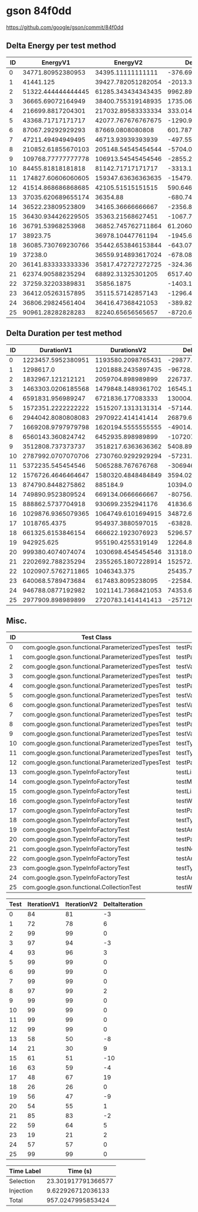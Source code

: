 # gson 84f0dd


https://github.com/google/gson/commit/84f0dd



## Delta Energy per test method


| ID | EnergyV1 | EnergyV2 | DeltaEnergy | σV1 | σV2 |
| --- | --- | --- | --- | --- | --- |
| 0 | 34771.80952380953 | 34395.11111111111 | -376.6984126984171 | 6002.730119894634 | 5883.0447248485125 |
| 1 | 41441.125 | 39427.782051282054 | -2013.3429487179455 | 19897.36481919814 | 21598.996989204796 |
| 2 | 51322.444444444445 | 61285.343434343435 | 9962.89898989899 | 65097.77996916315 | 101448.958714348 |
| 3 | 36665.69072164949 | 38400.755319148935 | 1735.0645974994477 | 12487.219881886187 | 19887.355689828357 |
| 4 | 216699.8817204301 | 217032.89583333334 | 333.01411290324177 | 150402.0396377691 | 154651.93502093115 |
| 5 | 43368.71717171717 | 42077.767676767675 | -1290.9494949494983 | 15564.003021762184 | 13963.850579501057 |
| 6 | 87067.29292929293 | 87669.0808080808 | 601.7878787878726 | 29805.392334732383 | 48664.54259430229 |
| 7 | 47211.49494949495 | 46713.93939393939 | -497.55555555555475 | 17337.46088115356 | 17064.32370980739 |
| 8 | 210852.61855670103 | 205148.54545454544 | -5704.073102155584 | 197352.36172961435 | 199414.9199193224 |
| 9 | 109768.77777777778 | 106913.54545454546 | -2855.232323232325 | 139820.28936348256 | 124014.3784403442 |
| 10 | 84455.81818181818 | 81142.71717171717 | -3313.1010101010033 | 66208.95147562976 | 66112.11809136104 |
| 11 | 174827.60606060605 | 159347.63636363635 | -15479.969696969696 | 112300.19373017445 | 94174.6454809559 |
| 12 | 41514.868686868685 | 42105.51515151515 | 590.6464646464665 | 15791.830073286787 | 14946.602726976227 |
| 13 | 37035.620689655174 | 36354.88 | -680.7406896551765 | 3656.6660989994616 | 3721.1804129335083 |
| 14 | 36522.23809523809 | 34165.36666666667 | -2356.871428571423 | 3720.150059758367 | 3536.1057533519684 |
| 15 | 36430.934426229505 | 35363.21568627451 | -1067.7187399549948 | 4094.5206003291464 | 3178.4133315886734 |
| 16 | 36791.53968253968 | 36852.745762711864 | 61.20608017218183 | 3934.214961022899 | 6332.643166777698 |
| 17 | 38923.75 | 36978.10447761194 | -1945.645522388062 | 13586.89382809159 | 10960.94844345731 |
| 18 | 36085.730769230766 | 35442.653846153844 | -643.076923076922 | 4056.655533789193 | 2836.8404410311523 |
| 19 | 37238.0 | 36559.914893617024 | -678.0851063829759 | 6861.484197522948 | 6441.021241313739 |
| 20 | 36141.833333333336 | 35817.472727272725 | -324.36060606061073 | 3366.2917929355417 | 3727.135760410254 |
| 21 | 62374.90588235294 | 68892.31325301205 | 6517.407370659108 | 44112.54075673573 | 48134.601971826974 |
| 22 | 37259.32203389831 | 35856.1875 | -1403.1345338983083 | 6058.640526709551 | 5354.720796511593 |
| 23 | 36412.05263157895 | 35115.57142857143 | -1296.481203007519 | 4330.110822377647 | 3531.04685099838 |
| 24 | 36806.29824561404 | 36416.47368421053 | -389.8245614035113 | 4186.052605954861 | 5352.984149232936 |
| 25 | 90961.28282828283 | 82240.65656565657 | -8720.626262626261 | 81043.90796975994 | 68766.29512600486 |

## Delta Duration per test method


| ID | DurationV1 | DurationsV2 | DeltaDuration |
| --- | --- | --- | --- |
| 0 | 1223457.5952380951 | 1193580.2098765431 | -29877.385361552006 |
| 1 | 1298617.0 | 1201888.2435897435 | -96728.7564102565 |
| 2 | 1832967.121212121 | 2059704.898989899 | 226737.77777777798 |
| 3 | 1463303.0206185568 | 1479848.1489361702 | 16545.128317613387 |
| 4 | 6591831.956989247 | 6721836.177083333 | 130004.22009408567 |
| 5 | 1572351.2222222222 | 1515207.1313131314 | -57144.090909090824 |
| 6 | 2944042.8080808083 | 2970922.414141414 | 26879.606060605962 |
| 7 | 1669208.9797979798 | 1620194.5555555555 | -49014.42424242431 |
| 8 | 6560143.360824742 | 6452935.898989899 | -107207.46183484327 |
| 9 | 3512808.737373737 | 3518217.6363636362 | 5408.898989899084 |
| 10 | 2787992.0707070706 | 2730760.9292929294 | -57231.14141414128 |
| 11 | 5372235.545454546 | 5065288.767676768 | -306946.777777778 |
| 12 | 1576726.4646464647 | 1580320.4848484849 | 3594.020202020183 |
| 13 | 874790.8448275862 | 885184.9 | 10394.05517241382 |
| 14 | 749890.9523809524 | 669134.0666666667 | -80756.88571428577 |
| 15 | 888862.5737704918 | 930699.2352941176 | 41836.66152362584 |
| 16 | 1029876.9365079365 | 1064749.6101694915 | 34872.67366155505 |
| 17 | 1018765.4375 | 954937.3880597015 | -63828.04944029846 |
| 18 | 661325.6153846154 | 666622.1923076923 | 5296.576923076878 |
| 19 | 942925.625 | 955190.4255319149 | 12264.800531914923 |
| 20 | 999380.4074074074 | 1030698.4545454546 | 31318.04713804717 |
| 21 | 2202692.788235294 | 2355265.1807228914 | 152572.3924875972 |
| 22 | 1020907.5762711865 | 1046343.375 | 25435.798728813534 |
| 23 | 640068.5789473684 | 617483.8095238095 | -22584.76942355896 |
| 24 | 946788.0877192982 | 1021141.7368421053 | 74353.64912280708 |
| 25 | 2977909.898989899 | 2720783.1414141413 | -257126.7575757578 |

## Misc.

| ID | Test Class | Test Method |
| --- | --- | --- |
| 0 | com.google.gson.functional.ParameterizedTypesTest | testParameterizedTypeGenericArraysSerialization |
| 1 | com.google.gson.functional.ParameterizedTypesTest | testParameterizedTypesWithWriterSerialization |
| 2 | com.google.gson.functional.ParameterizedTypesTest | testVariableTypeArrayDeserialization |
| 3 | com.google.gson.functional.ParameterizedTypesTest | testParameterizedTypeWithReaderDeserialization |
| 4 | com.google.gson.functional.ParameterizedTypesTest | testParameterizedTypesSerialization |
| 5 | com.google.gson.functional.ParameterizedTypesTest | testVariableTypeDeserialization |
| 6 | com.google.gson.functional.ParameterizedTypesTest | testVariableTypeFieldsAndGenericArraysSerialization |
| 7 | com.google.gson.functional.ParameterizedTypesTest | testParameterizedTypeGenericArraysDeserialization |
| 8 | com.google.gson.functional.ParameterizedTypesTest | testParameterizedTypeDeserialization |
| 9 | com.google.gson.functional.ParameterizedTypesTest | testVariableTypeFieldsAndGenericArraysDeserialization |
| 10 | com.google.gson.functional.ParameterizedTypesTest | testTypesWithMultipleParametersDeserialization |
| 11 | com.google.gson.functional.ParameterizedTypesTest | testTypesWithMultipleParametersSerialization |
| 12 | com.google.gson.functional.ParameterizedTypesTest | testParameterizedTypeWithVariableTypeDeserialization |
| 13 | com.google.gson.TypeInfoFactoryTest | testListTypeVariableWildcardField |
| 14 | com.google.gson.TypeInfoFactoryTest | testMutliDimensionalTypeVariableArrayField |
| 15 | com.google.gson.TypeInfoFactoryTest | testListStringWildcardField |
| 16 | com.google.gson.TypeInfoFactoryTest | testWildcardField |
| 17 | com.google.gson.TypeInfoFactoryTest | testParameterizedTypeVariableField |
| 18 | com.google.gson.TypeInfoFactoryTest | testTypeVariableArrayField |
| 19 | com.google.gson.TypeInfoFactoryTest | testArrayOfListStringWildcardField |
| 20 | com.google.gson.TypeInfoFactoryTest | testParameterizedTypeVariableArrayField |
| 21 | com.google.gson.TypeInfoFactoryTest | testNestedParameterizedTypeVariableField |
| 22 | com.google.gson.TypeInfoFactoryTest | testArrayOfWildcardField |
| 23 | com.google.gson.TypeInfoFactoryTest | testTypeVariableField |
| 24 | com.google.gson.TypeInfoFactoryTest | testArrayOfListTypeVariableWildcardField |
| 25 | com.google.gson.functional.CollectionTest | testWildcardCollectionField |




| Test | IterationV1 | IterationV2 | DeltaIteration |
| --- | --- | --- | --- |
| 0 | 84 | 81 | -3 |
| 1 | 72 | 78 | 6 |
| 2 | 99 | 99 | 0 |
| 3 | 97 | 94 | -3 |
| 4 | 93 | 96 | 3 |
| 5 | 99 | 99 | 0 |
| 6 | 99 | 99 | 0 |
| 7 | 99 | 99 | 0 |
| 8 | 97 | 99 | 2 |
| 9 | 99 | 99 | 0 |
| 10 | 99 | 99 | 0 |
| 11 | 99 | 99 | 0 |
| 12 | 99 | 99 | 0 |
| 13 | 58 | 50 | -8 |
| 14 | 21 | 30 | 9 |
| 15 | 61 | 51 | -10 |
| 16 | 63 | 59 | -4 |
| 17 | 48 | 67 | 19 |
| 18 | 26 | 26 | 0 |
| 19 | 56 | 47 | -9 |
| 20 | 54 | 55 | 1 |
| 21 | 85 | 83 | -2 |
| 22 | 59 | 64 | 5 |
| 23 | 19 | 21 | 2 |
| 24 | 57 | 57 | 0 |
| 25 | 99 | 99 | 0 |



| Time Label | Time (s) |
| --- | --- |
| Selection | 23.301917791366577 |
| Injection | 9.622926712036133 |
| Total | 957.0247995853424 |


